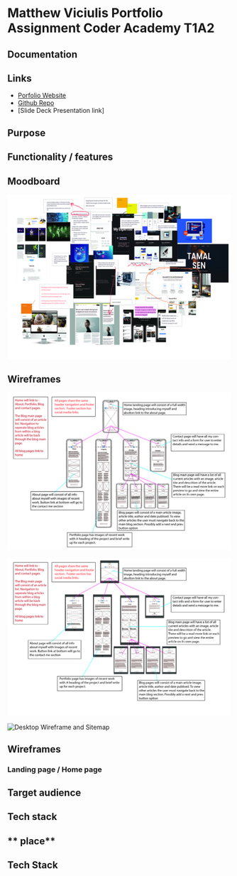 # **Matthew Viciulis Portfolio Assignment Coder Academy T1A2**

## **Documentation**


## **Links**

- [Porfolio Website](https://portfolio-website-sigma-umber.vercel.app/index.html)
- [Github Repo](https://github.com/MattViciulis/portfolio-website)
- [Slide Deck Presentation link]

## **Purpose**



## **Functionality / features**



## **Moodboard**

![Website concept planning Moodboard](./docs/PortfolioWebsiteMoodboard.jpg)

## **Wireframes**
<!-- <img src="./docs/TabletMockupWireframe.pdf)" width="400" alt="mobile wireframe"> -->
![Mobile Wireframe and Sitemap](./docs/PhoneMockupWireframe.jpg)
<!-- <img src="./docs/TabletMockupWireframe.pdf)" width="400" alt="Tablet and smaller screens wireframe"> -->
![Tablet and Smaller Screen Wireframe and Sitemap](/docs/TabletMockupWireframe.jpg)
<!-- <img src="./docs/DesktopMockupWireframe.pdf)" width="400" alt="Desktop and larger screens wireframe"> -->
![Desktop Wireframe and Sitemap](vscode-local:/Ubuntu/home/matt_viciulis/projects/web/MattViciulis_T1A2/docs/DesktopMockupWireframe.jpg) 

## **Wireframes**

### Landing page / Home page

   


## **Target audience**



## **Tech stack**



## ** place**



## **Tech Stack**


